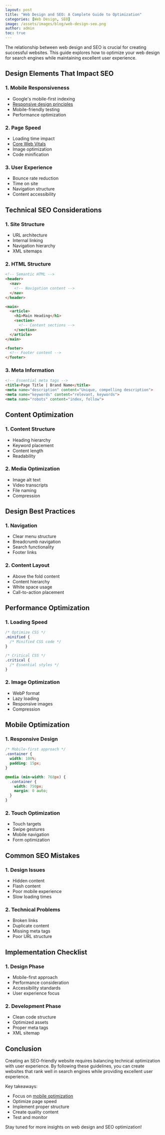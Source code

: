 ```yaml
---
layout: post
title: "Web Design and SEO: A Complete Guide to Optimization"
categories: [Web Design, SEO]
image: /assets/images/blog/web-design-seo.png
author: admin
toc: true
---
```


The relationship between web design and SEO is crucial for creating successful websites. This guide explores how to optimize your web design for search engines while maintaining excellent user experience.

## Design Elements That Impact SEO

### 1. Mobile Responsiveness
- Google's mobile-first indexing
- [Responsive design principles](/mastering-responsive-web-design)
- Mobile-friendly testing
- Performance optimization

### 2. Page Speed
- Loading time impact
- [Core Web Vitals](/core-web-vitals-guide)
- Image optimization
- Code minification

### 3. User Experience
- Bounce rate reduction
- Time on site
- Navigation structure
- Content accessibility

## Technical SEO Considerations

### 1. Site Structure
- URL architecture
- Internal linking
- Navigation hierarchy
- XML sitemaps

### 2. HTML Structure
```html
<!-- Semantic HTML -->
<header>
  <nav>
    <!-- Navigation content -->
  </nav>
</header>

<main>
  <article>
    <h1>Main Heading</h1>
    <section>
      <!-- Content sections -->
    </section>
  </article>
</main>

<footer>
  <!-- Footer content -->
</footer>
```

### 3. Meta Information
```html
<!-- Essential meta tags -->
<title>Page Title | Brand Name</title>
<meta name="description" content="Unique, compelling description">
<meta name="keywords" content="relevant, keywords">
<meta name="robots" content="index, follow">
```

## Content Optimization

### 1. Content Structure
- Heading hierarchy
- Keyword placement
- Content length
- Readability

### 2. Media Optimization
- Image alt text
- Video transcripts
- File naming
- Compression

## Design Best Practices

### 1. Navigation
- Clear menu structure
- Breadcrumb navigation
- Search functionality
- Footer links

### 2. Content Layout
- Above the fold content
- Content hierarchy
- White space usage
- Call-to-action placement

## Performance Optimization

### 1. Loading Speed
```css
/* Optimize CSS */
.minified {
  /* Minified CSS code */
}

/* Critical CSS */
.critical {
  /* Essential styles */
}
```

### 2. Image Optimization
- WebP format
- Lazy loading
- Responsive images
- Compression

## Mobile Optimization

### 1. Responsive Design
```css
/* Mobile-first approach */
.container {
  width: 100%;
  padding: 15px;
}

@media (min-width: 768px) {
  .container {
    width: 750px;
    margin: 0 auto;
  }
}
```

### 2. Touch Optimization
- Touch targets
- Swipe gestures
- Mobile navigation
- Form optimization

## Common SEO Mistakes

### 1. Design Issues
- Hidden content
- Flash content
- Poor mobile experience
- Slow loading times

### 2. Technical Problems
- Broken links
- Duplicate content
- Missing meta tags
- Poor URL structure

## Implementation Checklist

### 1. Design Phase
- Mobile-first approach
- Performance consideration
- Accessibility standards
- User experience focus

### 2. Development Phase
- Clean code structure
- Optimized assets
- Proper meta tags
- XML sitemap

## Conclusion
Creating an SEO-friendly website requires balancing technical optimization with user experience. By following these guidelines, you can create websites that rank well in search engines while providing excellent user experience.

Key takeaways:
- Focus on [mobile optimization](/mastering-responsive-web-design)
- Optimize page speed
- Implement proper structure
- Create quality content
- Test and monitor

Stay tuned for more insights on web design and SEO optimization! 